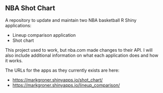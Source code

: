 ## NBA Shot Chart
A repository to update and maintain two NBA basketball R Shiny applications:
 * Lineup comparison application
 * Shot chart

This project used to work, but nba.com made changes to their API.  I will also include additional information on what each application does and how it works.

The URLs for the apps as they currently exists are here:
 * https://markgroner.shinyapps.io/shot_chart/
 * https://markgroner.shinyapps.io/lineup_comparison/
